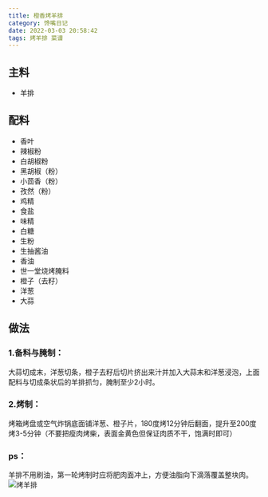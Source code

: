 ```yaml
---
title: 橙香烤羊排
category: 馋嘴日记
date: 2022-03-03 20:58:42
tags: 烤羊排 菜谱
---
```

## 主料
* 羊排 

## 配料
* 香叶
* 辣椒粉
* 白胡椒粉
* 黑胡椒（粉）
* 小茴香（粉）
* 孜然（粉）
* 鸡精
* 食盐
* 味精
* 白糖
* 生粉
* 生抽酱油
* 香油
* 世一堂烧烤腌料
* 橙子（去籽）
* 洋葱
* 大蒜

## 做法
### 1.备料与腌制：
大蒜切成末，洋葱切条，橙子去籽后切片挤出来汁并加入大蒜末和洋葱浸泡，上面配料与切成条状后的羊排抓匀，腌制至少2小时。
### 2.烤制：
烤箱烤盘或空气炸锅底面铺洋葱、橙子片，180度烤12分钟后翻面，提升至200度烤3-5分钟（不要把瘦肉烤柴，表面金黄色但保证肉质不干，饱满时即可）
### ps：
羊排不用刷油，第一轮烤制时应将肥肉面冲上，方便油脂向下滴落覆盖整块肉。
</BR>
![烤羊排](/images/烤羊排.jpg)
</BR>